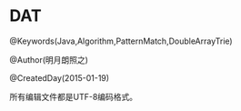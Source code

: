 # DAT
@Keywords(Java,Algorithm,PatternMatch,DoubleArrayTrie)

@Author(明月朗照之)

@CreatedDay(2015-01-19)


所有编辑文件都是UTF-8编码格式。
